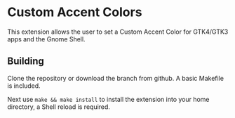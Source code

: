 # Custom Accent Colors

This extension allows the user to set a Custom Accent Color for GTK4/GTK3 apps and the Gnome Shell.

## Building

Clone the repository or download the branch from github. A basic Makefile is included.

Next use `make && make install` to install the extension into your home directory, a Shell reload is required.
